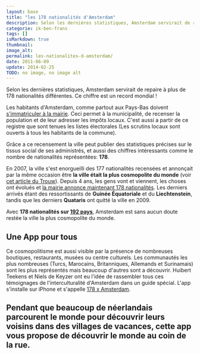 ```yaml
---
layout: base
title: "les 178 nationalités d'Amsterdam"
description: Selon les dernières statistiques, Amsterdam servirait de repaire à plus de 178 nationalités différentes. Ce chiffre est un record mondial !
categorie: ik-ben-frans
tags: []
isMarkdown: true
thumbnail: 
image_alt: 
permalink: les-nationalites-d-amsterdam/
date: 2011-06-09
update: 2014-02-25
TODO: no image, no image alt
---
```


Selon les dernières statistiques, Amsterdam servirait de repaire à plus de 178 nationalités différentes. Ce chiffre est un record mondial !

Les habitants d'Amsterdam, comme partout aux Pays-Bas doivent [s'immatriculer à la mairie](/mes-premiers-pas-comme-immigre). Ceci permet à la municipalité, de recenser la population et de leur adresser les impôts locaux. C'est aussi a partir de ce registre que sont tenues les listes électorales (Les scrutins locaux sont ouverts à tous les habitants de la commune).

Grâce a ce recensement la ville peut publier des statistiques précises sur le tissus social de ses administrés, et aussi des chiffres intéressants comme le nombre de nationalités représentées: **178**. 

En 2007, la ville s'est enorgueilli des 177 nationalités recensées et annonçait par la même occasion être **la ville était la plus cosmopolite du monde** (voir [cet article du Trouw](http://www.trouw.nl/tr/nl/4324/Nieuws/article/detail/1325301/2007/08/22/Amsterdam-stad-met-meeste-nationaliteiten-177-ter-wereld.dhtml)). Depuis 4 ans, les gens vont et viennent, les choses ont évolués et [la mairie annonce maintenant 178 nationalités](http://www.os.amsterdam.nl/nieuws/10477). Les derniers arrivés étant des ressortissants de **Guinée Équatoriale** et du **Liechtenstein**, tandis que les derniers **Quataris** ont quitté la ville en 2009. 

Avec __178 nationalités sur [192 pays](http://fr.wikipedia.org/wiki/Liste_des_pays_du_monde)__, Amsterdam est sans aucun doute restée la ville la plus cosmopolite du monde.

## Une App pour tous

Ce cosmopolitisme est aussi visible par la présence de nombreuses boutiques, restaurants, musées ou centre culturels. Les communautés les plus nombreuses (Turcs, Marocains, Britanniques, Allemands et Surinamais) sont les plus représentés mais beaucoup d'autres sont a découvrir. Huibert Teekens et Niels de Keyzer ont eu l'idée de rassembler tous ces témoignages de l'interculturalité d'Amsterdam dans un guide spécial. L'app s'installe sur iPhone et s'appelle [178 x Amsterdam](http://www.studioteekens.nl/portfolio/178-x-amsterdam/). 

Pendant que beaucoup de néerlandais parcourent le monde pour découvrir leurs voisins dans des villages de vacances, cette app vous propose de découvrir le monde au coin de la rue.
---
<!-- post notes:
http://www.amsterdam.nl/dpg/@184982/amsterdam_telt_177/
--->
